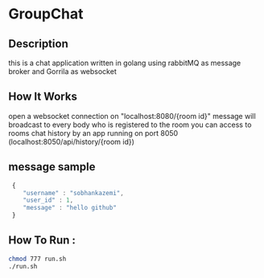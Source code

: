 # GroupChat

## Description
this is a chat application written in golang using rabbitMQ as message broker and Gorrila as websocket
## How It Works
open a websocket connection on "localhost:8080/{room id}"
message will broadcast to every body who is registered to the room
you can access to rooms chat history by an app running on port 8050 (localhost:8050/api/history/{room id})
## message sample
```js
 {
    "username" : "sobhankazemi",
    "user_id" : 1,
    "message" : "hello github"
 }
```
## How To Run :
```bash
chmod 777 run.sh
./run.sh
```
